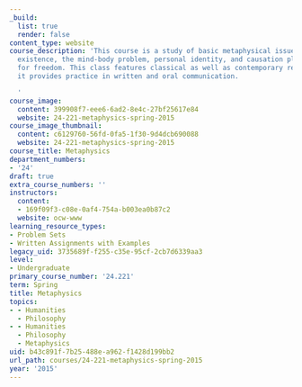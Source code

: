 ```yaml
---
_build:
  list: true
  render: false
content_type: website
course_description: 'This course is a study of basic metaphysical issues concerning
  existence, the mind-body problem, personal identity, and causation plus its implications
  for freedom. This class features classical as well as contemporary readings and
  it provides practice in written and oral communication.

  '
course_image:
  content: 399908f7-eee6-6ad2-8e4c-27bf25617e84
  website: 24-221-metaphysics-spring-2015
course_image_thumbnail:
  content: c6129760-56fd-0fa5-1f30-9d4dcb690088
  website: 24-221-metaphysics-spring-2015
course_title: Metaphysics
department_numbers:
- '24'
draft: true
extra_course_numbers: ''
instructors:
  content:
  - 169f09f3-c08e-0af4-754a-b003ea0b87c2
  website: ocw-www
learning_resource_types:
- Problem Sets
- Written Assignments with Examples
legacy_uid: 3735689f-f255-c35e-95cf-2cb7d6339aa3
level:
- Undergraduate
primary_course_number: '24.221'
term: Spring
title: Metaphysics
topics:
- - Humanities
  - Philosophy
- - Humanities
  - Philosophy
  - Metaphysics
uid: b43c891f-7b25-488e-a962-f1428d199bb2
url_path: courses/24-221-metaphysics-spring-2015
year: '2015'
---
```

